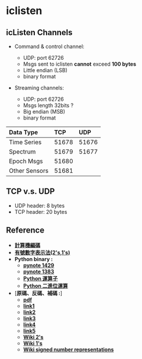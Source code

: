 # iclisten

## icListen Channels
* Command & control channel: 
  * UDP: port 62726
  * Msgs sent to iclisten __cannot__ exceed __100 bytes__
  * Little endian (LSB)
  * binary format
  
* Streaming channels: 
  * UDP: port 62726
  * Msgs length 32bits ?
  * Big endian (MSB)
  * binary format

Data Type | TCP | UDP 
:--- | :--- | :---
Time Series | 51678 | 51676
Spectrum | 51679 | 51677
Epoch Msgs | 51680 
Other Sensors | 51681

  
## TCP v.s. UDP
* UDP header: 8 bytes
* TCP header: 20 bytes

## Reference
* [__計算機編碼__][0]
* [__有號數字表示法(2's,1's)__][1]
* __Python binary :__
  * [__pynote 1429__][2]
  * [__pynote 1383__][3]
  * [__Python 運算子__][4]
  * [__Python 二進位運算__][5]
* [__原碼、反碼、補碼 :__]
  * [__pdf__][6]
  * [__link1__][7]
  * [__link2__][8]
  * [__link3__][9]
  * [__link4__][10]
  * [__link5__][11]
  * [__Wiki 2's__][12]
  * [__Wiki 1's__][13]
  * [__Wiki signed number representations__][14]


[0]: https://hackmd.io/@sysprog/binary-representation
[1]: https://notfalse.net/20/signed-number-representations
[2]: https://www.pynote.net/archives/1429
[3]: https://www.pynote.net/archives/1383
[4]: https://www.footmark.info/programming-language/python/python-operator/
[5]: https://www.jianshu.com/p/3a31065a8e58
[6]: http://www2.lssh.tp.edu.tw/~jinghuei/resource/3%E6%95%B8%E5%AD%97%E7%B3%BB%E7%B5%B1%E8%88%87%E8%B3%87%E6%96%99%E8%A1%A8%E7%A4%BA%E6%B3%95.pdf
[7]: https://read01.com/zh-tw/g5eQPe.html#.XoDTMGgzaUm
[8]: https://read01.com/6mEBD8.html#.Xm8XG2gzaUl
[9]: https://read01.com/0aG3PB.html#.Xm8XGmgzaUl
[10]: https://read01.com/0aGLAB.html#.XoDGkWgzaUl
[11]: https://www.cnblogs.com/zhangziqiu/archive/2011/03/30/ComputerCode.html
[12]: https://zh.wikipedia.org/wiki/%E4%BA%8C%E8%A3%9C%E6%95%B8
[13]: https://zh.wikipedia.org/wiki/%E4%B8%80%E8%A3%9C%E6%95%B8
[14]: https://zh.wikipedia.org/wiki/%E6%9C%89%E7%AC%A6%E8%99%9F%E6%95%B8%E8%99%95%E7%90%86
